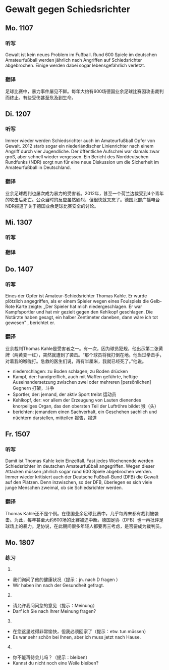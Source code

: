 Gewalt gegen Schiedsrichter
==========

## Mo. 1107

### 听写

Gewalt ist kein neues Problem im Fußball. Rund 600 Spiele im deutschen Amateurfußball werden jährlich nach Angriffen auf Schiedsrichter abgebrochen. Einige werden dabei sogar lebensgefährlich verletzt.

### 翻译

足球比赛中，暴力事件屡见不鲜。每年大约有600场德国业余足球比赛因攻击裁判而终止。有些受伤甚至危及到生命。

## Di. 1207

### 听写

Immer wieder werden Schiedsrichter auch im Amateurfußball Opfer von Gewalt. 2012 starb sogar ein niederländischer Linienrichter nach einem Angriff durch vier Jugendliche. Der öffentliche Aufschrei war damals zwar groß, aber schnell wieder vergessen. Ein Bericht des Norddeutschen Rundfunks (NDR) sorgt nun für eine neue Diskussion um die Sicherheit im Amateurfußball in Deutschland.

### 翻译

业余足球裁判也屡次成为暴力的受害者。2012年，甚至一个荷兰边裁受到4个青年的攻击后死亡。公众当时的反应虽然剧烈，但很快就又忘了。德国北部广播电台NDR报道了关于德国业余足球比赛安全的讨论。

## Mi. 1307

### 听写

### 翻译

## Do. 1407

### 听写

Eines der Opfer ist Amateur-Schiedsrichter Thomas Kahle. Er wurde plötzlich angegriffen, als er einem Spieler wegen eines Foulspiels die Gelb-Rote Karte zeigte: „Der Spieler hat mich niedergeschlagen. Er war Kampfsportler und hat mir gezielt gegen den Kehlkopf geschlagen. Die Notärzte haben gesagt, ein halber Zentimeter daneben, dann wäre ich tot gewesen" , berichtet er.

### 翻译

业余裁判Thomas Kahle是受害者之一。有一次，因为球员犯规，他出示第二张黄牌（两黄变一红），突然就遭到了袭击。“那个球员将我打倒在地。他当过拳击手，对着我的喉咙打。急救的医生们说，再有半厘米，我就已经死了。”他说。

* niederschlagen: zu Boden schlagen; zu Boden drücken
* Kampf, der: handgreiflich, auch mit Waffen geführte, heftige Auseinandersetzung zwischen zwei oder mehreren [persönlichen] Gegnern 打架，斗争
* Sportler, der: jemand, der aktiv Sport treibt 运动员
* Kehlkopf, der: vor allem der Erzeugung von Lauten dienendes knorpeliges Organ, das den obersten Teil der Luftröhre bildet 猴（头）
* berichten: jemandem einen Sachverhalt, ein Geschehen sachlich und nüchtern darstellen, mitteilen 报告，报道

## Fr. 1507

### 听写

Damit ist Thomas Kahle kein Einzelfall. Fast jedes Wochenende werden Schiedsrichter im deutschen Amateurfußball angegriffen. Wegen dieser Attacken müssen jährlich sogar rund 600 Spiele abgebrochen werden. Immer wieder kritisiert auch der Deutsche Fußball-Bund (DFB) die Gewalt auf den Plätzen. Denn inzwischen, so der DFB,  überlegen es sich viele junge Menschen zweimal, ob sie Schiedsrichter werden.

### 翻译

Thomas Kahle还不是个例。在德国业余足球比赛中，几乎每周末都有裁判被袭击。为此，每年甚至大约600场的比赛被迫中断。德国足协（DFB）也一再批评足球场上的暴力。足协说，在此期间很多年轻人都要再三考虑，是否要成为裁判员。

## Mo. 1807

### 练习

1.
* 我们询问了他的健康状况（提示：jn. nach D fragen ）
* Wir haben ihn nach der Gesundheit gefragt.

2.
* 请允许我问问您的意见（提示：Meinung）
* Darf ich Sie nach Ihrer Meinung fragen?

3.
* 在您这里过得非常愉快，但我必须回家了（提示：etw. tun müssen）
* Es war sehr schön bei Ihnen, aber ich muss jetzt nach Hause.

4.
* 你不能再待会儿吗？（提示：bleiben）
* Kannst du nicht noch eine Weile bleiben?
